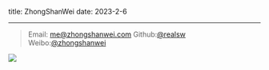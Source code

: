 title: ZhongShanWei
date: 2023-2-6

---
><i class="fa fa-envelope"></i> Email: [me@zhongshanwei.com](mailto:me@zhongshanwei.com)
 <i class="fa fa-github-square" aria-hidden="true"></i>Github:[@realsw](https://github.com/realsw)
 <i class="fa fa-weibo" aria-hidden="true"></i> Weibo:[@zhongshanwei](https://weibo.com/u/6579464948)

![](/images/kindred.png)

